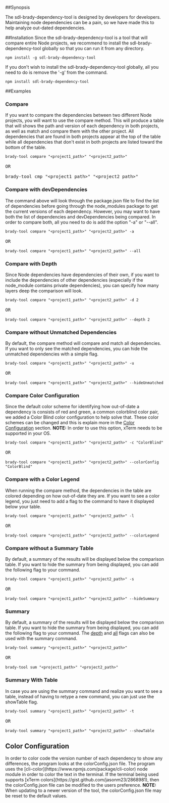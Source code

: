 ##Synopsis
<p>The sdl-brady-dependency-tool is designed by developers for developers. Maintaining node dependencies can be a pain, so we have made this to help analyze out-dated dependencies.</p>

##Installation
Since the sdl-brady-dependency-tool is a tool that will compare entire Node projects, we recommend to install the sdl-brady-dependency-tool globally so that you can run it from any directory.

<pre><code>npm install -g sdl-brady-dependency-tool</code></pre>

If you don't wish to install the sdl-brady-dependency-tool globally, all you need to do is remove the '-g' from the command.

<pre><code>npm install sdl-brady-dependency-tool</code></pre>

##Examples

<h3 id="Compare">Compare</h3>
If you want to compare the dependencies between two different Node projects, you will want to use the compare method. This will produce a table that will shows the path and version of each dependency in both projects, as well as match and compare them with the other project. All dependencies that are found in both projects appear at the top of the table while all dependencies that don't exist in both projects are listed toward the bottom of the table.

<pre><code>brady-tool compare "&lt;project1_path>" "&lt;project2_path>"</code>

OR

brady-tool cmp "&lt;project1_path>" "&lt;project2_path>"</code></pre>

<h3 id="devDependencies">Compare with devDependencies</h3>
The command above will look through the package.json file to find the list of dependencies before going through the node_modules package to get the current versions of each dependency. However, you may want to have both the list of dependencies and devDependencies being compared. In order to compare both, all you need to do is add the option "-a" or "--all".

<pre><code>brady-tool compare "&lt;project1_path>" "&lt;project2_path>" -a</code>

OR

<code>brady-tool compare "&lt;project1_path>" "&lt;project2_path>" --all</code></pre>

<h3 id="CompareDepth">Compare with Depth</h3>
Since Node dependencies have dependencies of their own, if you want to include the dependencies of other dependencies (especially if the node_module contains private dependencies), you can specify how many layers deep the comparison will look.

<pre><code>brady-tool compare "&lt;project1_path>" "&lt;project2_path>" -d 2</code>

OR

<code>brady-tool compare "&lt;project1_path>" "&lt;project2_path>" --depth 2</code></pre>

<h3 id="HideUnmatched">Compare without Unmatched Dependencies</h3>
<p>By default, the compare method will compare and match all dependencies. If you want to only see the matched dependencies, you can hide the unmatched dependencies with a simple flag.</p>

<pre><code>brady-tool compare "&lt;project1_path>" "&lt;project2_path>" -u</code>

OR

<code>brady-tool compare "&lt;project1_path>" "&lt;project2_path>" --hideUnmatched</code></pre>

<h3 id="CompareColorConfig">Compare Color Configuration</h3>
Since the default color scheme for identifying how out-of-date a dependency is consists of red and green, a common colorblind color pair, we added a Color Blind color configuration to help solve that. These color schemes can be changed and this is explain more in the <a href="#ColorConfig">Color Configuration</a> section. <b>NOTE:</b> In order to use this option, xTerm needs to be supported in your OS.

<pre><code>brady-tool compare "&lt;project1_path>" "&lt;project2_path>" -c "ColorBlind"</code>

OR

<code>brady-tool compare "&lt;project1_path>" "&lt;project2_path>" --colorConfig "ColorBlind"</code></pre>

<h3 id="ColorLegend">Compare with a Color Legend</h3>
When running the compare method, the dependencies in the table are colored depending on how out-of-date they are. If you want to see a color legend, you just need to add a flag to the command to have it displayed below your table.

<pre><code>brady-tool compare "&lt;project1_path>" "&lt;project2_path>" -l</code>

OR

<code>brady-tool compare "&lt;project1_path>" "&lt;project2_path>" --colorLegend</code></pre>

<h3 id="SummaryTable">Compare without a Summary Table</h3>
<p>By default, a summary of the results will be displayed below the comparison table. If you want to hide the summary from being displayed, you can add the following flag to your command.</p>

<pre><code>brady-tool compare "&lt;project1_path>" "&lt;project2_path>" -s</code>

OR

<code>brady-tool compare "&lt;project1_path>" "&lt;project2_path>" --hideSummary</code></pre>

<h3 id="Summary">Summary</h3>
<p>By default, a summary of the results will be displayed below the comparison table. If you want to hide the summary from being displayed, you can add the following flag to your command. The <a href="#CompareDepth">depth</a> and <a href="#devDependencies">all</a> flags can also be used with the summary command.</p>

<pre><code>brady-tool summary "&lt;project1_path>" "&lt;project2_path>"</code>

OR

<code>brady-tool sum "&lt;project1_path>" "&lt;project2_path>"</code></pre>

<h3 id="SummaryWithTable">Summary With Table</h3>
<p>In case you are using the summary command and realize you want to see a table, instead of having to retype a new command, you can just use the showTable flag.</p>

<pre><code>brady-tool summary "&lt;project1_path>" "&lt;project2_path>" -t</code>

OR

<code>brady-tool summary "&lt;project1_path>" "&lt;project2_path>" --showTable</code></pre>

<h2 id="ColorConfig">Color Configuration</h2>
In order to color code the version number of each dependency to show any differences, the program looks at the colorConfig.json file. The program uses the [cli-color](https://www.npmjs.com/package/cli-color) node module in order to color the text in the terminal. If the terminal being used supports [xTerm colors](https://gist.github.com/jasonm23/2868981), then the colorConfig.json file can be modified to the users preference. <b>NOTE:</b> When updating to a newer version of the tool, the colorConfig.json file may be reset to the default values.